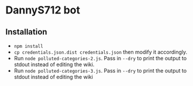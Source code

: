 # DannyS712 bot

## Installation

* `npm install`
* `cp credentials.json.dist credentials.json` then modify it accordingly.
* Run `node polluted-categories-2.js`. Pass in `--dry` to print the output
  to stdout instead of editing the wiki.
* Run `node polluted-categories-3.js`. Pass in `--dry` to print the output
  to stdout instead of editing the wiki
